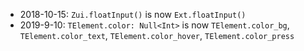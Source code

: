 * 2018-10-15: `Zui.floatInput()` is now `Ext.floatInput()`
* 2019-9-10: `TElement.color: Null<Int>` is now `TElement.color_bg`, `TElement.color_text`, `TElement.color_hover`, `TElement.color_press`